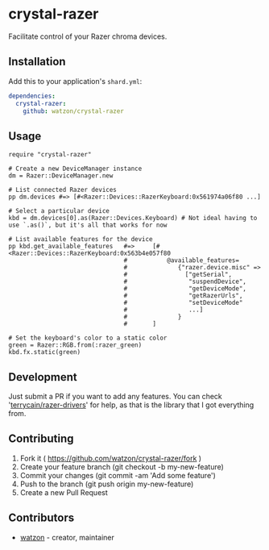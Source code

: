 # crystal-razer

Facilitate control of your Razer chroma devices.

## Installation

Add this to your application's `shard.yml`:

```yaml
dependencies:
  crystal-razer:
    github: watzon/crystal-razer
```

## Usage

```crystal
require "crystal-razer"

# Create a new DeviceManager instance
dm = Razer::DeviceManager.new

# List connected Razer devices
pp dm.devices #=> [#<Razer::Devices::RazerKeyboard:0x561974a06f80 ...]

# Select a particular device
kbd = dm.devices[0].as(Razer::Devices.Keyboard) # Not ideal having to use `.as()`, but it's all that works for now

# List available features for the device
pp kbd.get_available_features   #=>     [#<Razer::Devices::RazerKeyboard:0x563b4e057f80
                                #           @available_features=
                                #              {"razer.device.misc" =>
                                #                ["getSerial",
                                #                 "suspendDevice",
                                #                 "getDeviceMode",
                                #                 "getRazerUrls",
                                #                 "setDeviceMode"
                                #                 ...]
                                #              }
                                #       ]

# Set the keyboard's color to a static color
green = Razer::RGB.from(:razer_green)
kbd.fx.static(green)
```


## Development

Just submit a PR if you want to add any features. You can check '[terrycain/razer-drivers](https://github.com/terrycain/razer-drivers)' for help, as that is the library that I got everything from.

## Contributing

1. Fork it ( https://github.com/watzon/crystal-razer/fork )
2. Create your feature branch (git checkout -b my-new-feature)
3. Commit your changes (git commit -am 'Add some feature')
4. Push to the branch (git push origin my-new-feature)
5. Create a new Pull Request

## Contributors

- [watzon](https://github.com/watzon)  - creator, maintainer
